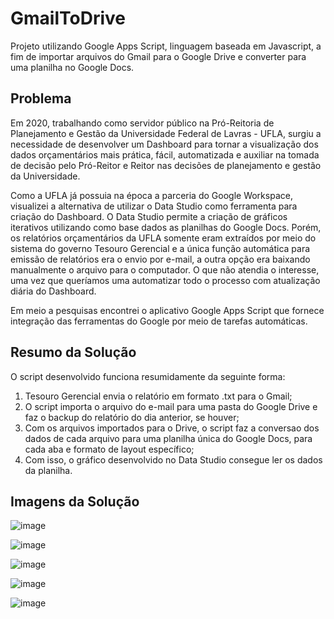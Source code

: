 # GmailToDrive
Projeto utilizando Google Apps Script, linguagem baseada em Javascript, a fim de importar arquivos do Gmail para o Google Drive e converter para uma planilha no Google Docs.

## Problema
Em 2020, trabalhando como servidor público na Pró-Reitoria de Planejamento e Gestão da Universidade Federal de Lavras - UFLA, surgiu a necessidade de desenvolver um Dashboard para tornar a visualização dos dados orçamentários mais prática, fácil, automatizada e auxiliar na tomada de decisão pelo Pró-Reitor e Reitor nas decisões de planejamento e gestão da Universidade.

Como a UFLA já possuia na época a parceria do Google Workspace, visualizei a alternativa de utilizar o Data Studio como ferramenta para criação do Dashboard. O Data Studio permite a criação de gráficos iterativos utilizando como base dados as planilhas do Google Docs. Porém, os relatórios orçamentários da UFLA somente eram extraídos por meio do sistema do governo Tesouro Gerencial e a única função automática para emissão de relatórios era o envio por e-mail, a outra opção era baixando manualmente o arquivo para o computador. O que não atendia o interesse, uma vez que queríamos uma automatizar todo o processo com atualização diária do Dashboard.

Em meio a pesquisas encontrei o aplicativo Google Apps Script que fornece integração das ferramentas do Google por meio de tarefas automáticas.

## Resumo da Solução 
O script desenvolvido funciona resumidamente da seguinte forma:
1. Tesouro Gerencial envia o relatório em formato .txt para o Gmail;
2. O script importa o arquivo do e-mail para uma pasta do Google Drive e faz o backup do relatório do dia anterior, se houver;
3. Com os arquivos importados para o Drive, o script faz a conversao dos dados de cada arquivo para uma planilha única do Google Docs, para cada aba e formato de layout específico;
4. Com isso, o gráfico desenvolvido no Data Studio consegue ler os dados da planilha.

## Imagens da Solução
![image](https://user-images.githubusercontent.com/36649420/172835122-b2584faf-7d84-4b6d-9198-49efd1dfc9c2.png)

![image](https://user-images.githubusercontent.com/36649420/172835655-6eec012c-e75b-4f2c-9beb-58f5c85e2df0.png)

![image](https://user-images.githubusercontent.com/36649420/172835334-01e66c05-289c-4a97-8664-585a3fbcc0b0.png)

![image](https://user-images.githubusercontent.com/36649420/172835427-d40057ff-2f42-49f2-9326-d59eec73f39d.png)

![image](https://user-images.githubusercontent.com/36649420/172835519-2a5a3352-6c62-4f36-8f19-3786b2e15ee8.png)
